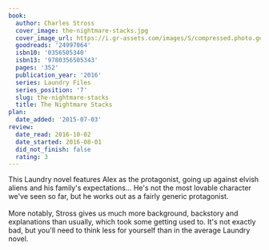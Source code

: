 ```yaml
---
book:
  author: Charles Stross
  cover_image: the-nightmare-stacks.jpg
  cover_image_url: https://i.gr-assets.com/images/S/compressed.photo.goodreads.com/books/1448811411l/24997064._SX98_.jpg
  goodreads: '24997064'
  isbn10: '0356505340'
  isbn13: '9780356505343'
  pages: '352'
  publication_year: '2016'
  series: Laundry Files
  series_position: '7'
  slug: the-nightmare-stacks
  title: The Nightmare Stacks
plan:
  date_added: '2015-07-03'
review:
  date_read: 2016-10-02
  date_started: 2016-08-01
  did_not_finish: false
  rating: 3
---
```


This Laundry novel features Alex as the protagonist, going up against elvish aliens and his family's expectations... He's not the most lovable character we've seen so far, but he works out as a fairly generic protagonist. <br /><br />More notably, Stross gives us much more background, backstory and explanations than usually, which took some getting used to. It's not exactly bad, but you'll need to think less for yourself than in the average Laundry novel.
